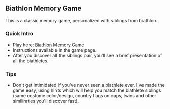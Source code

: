 ## Biathlon Memory Game

This is a classic memory game, personalized with siblings from biathlon. 


### Quick Intro

- Play here: [Biathlon Memory Game](https://silviurdr.github.io/memory-game-biathlon/)
- Instructions available in the game page.
- After you discover all the siblings pair, you'll see a brief presentation of all the biathletes.


### Tips

- Don't get intimidated if you've never seen a biathlete ever. I've made the game easy, using hints which will help you match the biathlete siblings (same costume color/design, country flags on caps, twins and other similiraties you'll discover fast).
